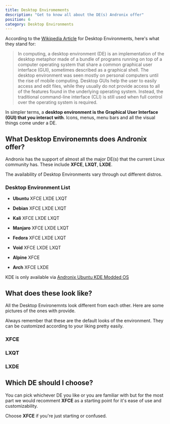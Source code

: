 ```yaml
---
title: Desktop Enviromements
description: "Get to know all about the DE(s) Andronix offer"
position: 6
category: Desktop Environments
---
```


According to the [Wikipedia Article](https://en.wikipedia.org/wiki/Desktop_environment) for Desktop Environments, here's what they stand for:

> In computing, a desktop environment (DE) is an implementation of the desktop metaphor made of a bundle of programs running on top of a computer operating system that share a common graphical user interface (GUI), sometimes described as a graphical shell. The desktop environment was seen mostly on personal computers until the rise of mobile computing. Desktop GUIs help the user to easily access and edit files, while they usually do not provide access to all of the features found in the underlying operating system. Instead, the traditional command-line interface (CLI) is still used when full control over the operating system is required.

In simpler terms, a **desktop environment is the Graphical User Interface (GUI) that you interact with**. Icons, menus, menu bars and all the visual things come under a DE.

## What Desktop Environemnts does Andronix offer?

Andronix has the support of almost all the major DE(s) that the current Linux community has. These include **XFCE**, **LXQT**, **LXDE**.

<alert type="warning">The availability of Desktop Environments vary through out different distros.</alert>

### Desktop Environment List

- **Ubuntu** <badge>XFCE</badge> <badge>LXDE</badge> <badge>LXQT</badge>

- **Debian** <badge>XFCE</badge> <badge>LXDE</badge> <badge>LXQT</badge>

- **Kali** <badge>XFCE</badge> <badge>LXDE</badge> <badge>LXQT</badge>

- **Manjaro** <badge>XFCE</badge> <badge>LXDE</badge> <badge>LXQT</badge>

- **Fedora** <badge>XFCE</badge> <badge>LXDE</badge> <badge>LXQT</badge>

- **Void** <badge>XFCE</badge> <badge>LXDE</badge> <badge>LXQT</badge>

- **Alpine** <badge>XFCE</badge>

- **Arch** <badge>XFCE</badge> <badge>LXDE</badge>

<alert type="info">KDE is only available via [Andronix Ubuntu KDE Modded OS](/modded-os/modded-os)</alert>

## What does these look like?

All the Desktop Environemnts look different from each other. Here are some pictures of the ones with provide.

<alert type="info">Always remember that these are the default looks of the environment. They can be customized according to your liking pretty easily.</alert>

### XFCE

### LXQT

### LXDE



## Which DE should I choose?

You can pick whichever DE you like or you are familiar with but for the most part we would recomment **XFCE** as a starting point for it's ease of use and customizability.

<alert type="success">Choose **XFCE** if you're just starting or confused.</alert>


